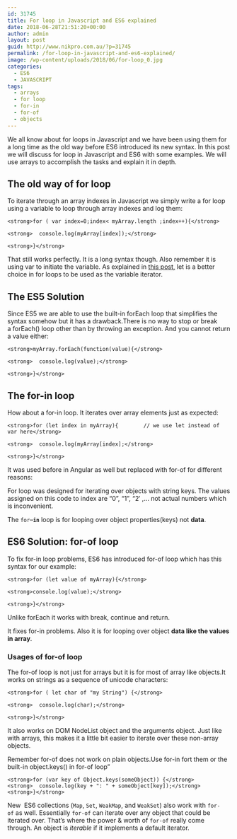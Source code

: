```yaml
---
id: 31745
title: For loop in Javascript and ES6 explained
date: 2018-06-28T21:51:20+00:00
author: admin
layout: post
guid: http://www.nikpro.com.au/?p=31745
permalink: /for-loop-in-javascript-and-es6-explained/
image: /wp-content/uploads/2018/06/for-loop_0.jpg
categories:
  - ES6
  - JAVASCRIPT
tags:
  - arrays
  - for loop
  - for-in
  - for-of
  - objects
---
```

We all know about for loops in Javascript and we have been using them for a long time as the old way before ES6 introduced its new syntax. In this post we will discuss for loop in Javascript and ES6 with some examples. We will use arrays to accomplish the tasks and explain it in depth.

## The old way of for loop

To iterate through an array indexes in Javascript we simply write a for loop using a variable to loop through array indexes and log them:

`<strong>for ( var index=0;index< myArray.length ;index++){</strong>`

`<strong>  console.log(myArray[index]);</strong>`

`<strong>}</strong>`

That still works perfectly. It is a long syntax though. Also remember it is using var to initiate the variable. As explained in [this post,](http://www.nikpro.com.au/the-differences-between-var-and-let-and-const-in-javascript#let) let is a better choice in for loops to be used as the variable iterator.

## The ES5 Solution

Since ES5 we are able to use the built-in forEach loop that simplifies the syntax somehow but it has a drawback.There is no way to stop or break a forEach() loop other than by throwing an exception. And you cannot return a value either: 

`<strong>myArray.forEach(function(value){</strong>`

`<strong>  console.log(value);</strong>`

`<strong>}</strong>`

## The for-in loop

How about a for-in loop. It iterates over array elements just as expected:

`<strong>for (let index in myArray){        // we use let instead of var here</strong>`

`<strong>  console.log(myArray[index];</strong>`

`<strong>}</strong>`

It was used before in Angular as well but replaced with for-of for different reasons:

For loop was designed for iterating over objects with string keys. The values assigned on this code to index are &#8220;0&#8221;, &#8220;1&#8221;, &#8220;2&#8242; ,&#8230; not actual numbers which is inconvenient.

The `for`–**`in`** loop is for looping over object properties(keys) not **data**.

## ES6 Solution: for-of loop

To fix for-in loop problems, ES6 has introduced for-of loop which has this syntax for our example:

`<strong>for (let value of myArray){</strong>`

`<strong>console.log(value);</strong>`

`<strong>}</strong>`

Unlike forEach it works with break, continue and return.

It fixes for-in problems. Also it is for looping over object **data like the values in array**.

### Usages of for-of loop

The for-of loop is not just for arrays but it is for most of array like objects.It works on strings as a sequence of unicode characters:

`<strong>for ( let char of "my String") {</strong>`

`<strong>  console.log(char);</strong>`

`<strong>}</strong>`

It also works on DOM NodeList object and the arguments object. Just like with arrays, this makes it a little bit easier to iterate over these non-array objects.

Remember for-of does not work on plain objects.Use for-in fort them or the built-in object.keys() in for-of loop&#8221;

`<strong>for (var key of Object.keys(someObject)) {</strong>`  
`<strong>  console.log(key + ": " + someObject[key]);</strong>`  
`<strong>}</strong>`

New  ES6 collections (<code class="language-text">Map</code>, <code class="language-text">Set</code>, <code class="language-text">WeakMap</code>, and <code class="language-text">WeakSet</code>) also work with <code class="language-text">for-of</code> as well. Essentially <code class="language-text">for-of</code> can iterate over any object that could be iterated over. That’s where the power & worth of <code class="language-text">for-of</code> really come through. An object is _iterable_ if it implements a default iterator. 
